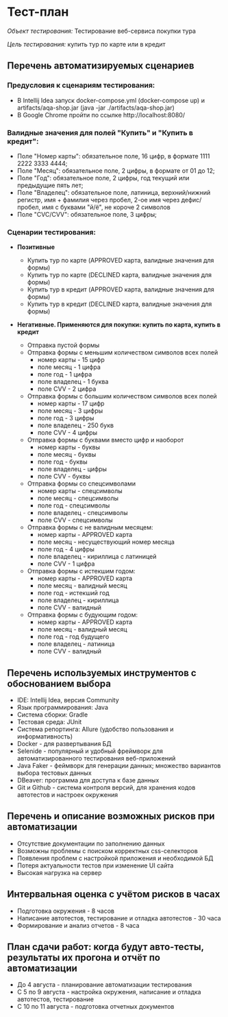 # Тест-план

*Объект тестирования:* Тестирование веб-сервиса покупки тура


*Цель тестирования:* купить тур по карте или в кредит

## Перечень автоматизируемых сценариев
### Предусловия к сценариям тестирования:

* В  Intellij Idea запуск docker-compose.yml (docker-compose up) и artifacts/aqa-shop.jar (java -jar ./artifacts/aqa-shop.jar)
* В Google Chrome пройти по ссылке http://localhost:8080/

### Валидные значения для полей  "Купить" и "Купить в кредит":

* Поле "Номер карты": обязательное поле, 16 цифр, в формате 1111 2222 3333 4444;
* Поле "Месяц": обязательное поле, 2 цифры, в формате от 01 до 12;
* Поле "Год": обязательное поле, 2 цифры, год текущий или предыдущие пять лет;
* Поле "Владелец": обязательное поле, латиница, верхний/нижний регистр, имя + фамилия через пробел, 2-ое имя через дефис/пробел, имя с буквами "й/ё", не короче 2 символов
* Поле "CVC/CVV": обязательное поле, 3 цифры;


### Сценарии тестирования:

* **Позитивные**
    * Купить тур по карте (APPROVED карта, валидные значения для формы)
    * Купить тур по карте (DECLINED карта, валидные значения для формы)
    * Купить тур в кредит (APPROVED карта, валидные значения для формы)
    * Купить тур в кредит (DECLINED карта, валидные значения для формы)
    
* **Негативные. Применяются для покупки: купить по карта, купить в кредит**
     * Отправка пустой формы
     * Отправка формы с меньшим количеством символов всех полей 
        * номер карты  - 15 цифр
        * поле месяц - 1 цифра
        * поле год - 1 цифра
        * поле владелец - 1 буква
        * поле CVV - 2 цифра
     * Отправка формы с большим количеством символов всех полей 
        * номер карты - 17 цифр
        * поле месяц - 3 цифры
        * поле год - 3 цифры
        * поле владелец - 250 букв
        * поле CVV - 4 цифры
     * Отправка формы с буквами вместо цифр и наоборот
        * номер карты - буквы
        * поле месяц - буквы
        * поле год - буквы
        * поле владелец - цифры
        * поле CVV - буквы
     * Отправка формы со спецсимволами
        * номер карты - спецсимволы
        * поле месяц - спецсимволы
        * поле год - спецсимволы
        * поле владелец - спецсимволы
        * поле CVV - спецсимволы  
     * Отправка формы с не валидным месяцем:
        * номер карты - APPROVED карта
        * поле месяц - несуществующий номер месяца
        * поле год - 4 цифры
        * поле владелец - кириллица с латиницей
        * поле CVV - 1 цифра 
     * Отправка формы с истекшим годом:
        * номер карты - APPROVED карта
        * поле месяц - валидный месяц
        * поле год - истекший год
        * поле владелец - кириллица
        * поле CVV - валидный
     * Отправка формы с будующим годом:
        * номер карты - APPROVED карта
        * поле месяц - валидный месяц
        * поле год - год будущего
        * поле владелец - латиница
        * поле CVV - валидный

## Перечень используемых инструментов с обоснованием выбора

* IDE: Intellij Idea, версия Community
* Язык программирования: Java
* Система сборки: Gradle
* Тестовая среда: JUnit
* Система репортинга: Allure (удобство пользования и информативность)
* Docker - для развертывания БД
* Selenide - популярный и удобный фреймворк для автоматизированного тестирования веб-приложений
* Java Faker - феймворк для генерации данных; множество вариантов выбора тестовых данных
* DBeaver: программа для доступа к базе данных
* Git и Github - система контроля версий, для хранения кодов автотестов и настроек окружения

## Перечень и описание возможных рисков при автоматизации

* Отсутствие документации по заполнению данных
* Возможны проблемы с поиском корректных css-селекторов
* Появления проблем с настройкой приложения и необходимой БД
* Потеря актуальности тестов при изменение UI сайта
* Высокая нагрузка на сервер

## Интервальная оценка с учётом рисков в часах

* Подготовка окружения - 8 часов
* Написание автотестов, тестирование и отладка автотестов - 30 часа
* Формирование и анализ отчетов - 8 часа

## План сдачи работ: когда будут авто-тесты, результаты их прогона и отчёт по автоматизации

* До 4 августа - планирование автоматизации тестирования
* С 5 по 9 августа - настройка окружения, написание и отладка автотестов, тестирование
* C 10 по 11 августа - подготовка отчетных документов
